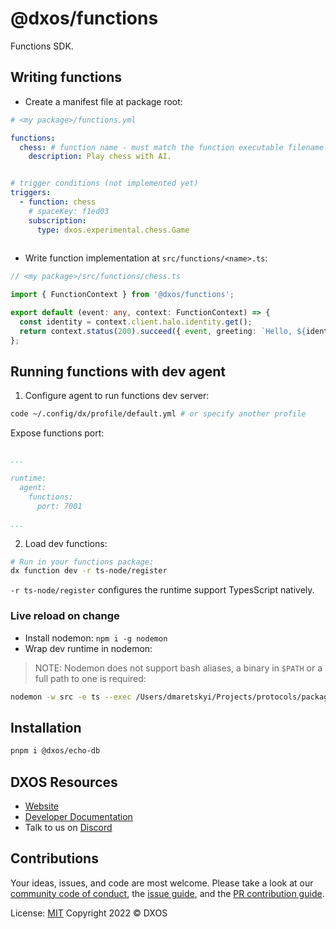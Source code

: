 # @dxos/functions

Functions SDK.


## Writing functions

- Create a manifest file at package root:

```yaml
# <my package>/functions.yml

functions:
  chess: # function name - must match the function executable filename
    description: Play chess with AI.


# trigger conditions (not implemented yet)
triggers:
  - function: chess
    # spaceKey: f1ed03
    subscription:
      type: dxos.experimental.chess.Game
    

```

- Write function implementation at `src/functions/<name>.ts`:

```ts
// <my package>/src/functions/chess.ts

import { FunctionContext } from '@dxos/functions';

export default (event: any, context: FunctionContext) => {
  const identity = context.client.halo.identity.get();
  return context.status(200).succeed({ event, greeting: `Hello, ${identity?.profile?.displayName}` });
};

```

## Running functions with dev agent

1. Configure agent to run functions dev server:

```bash
code ~/.config/dx/profile/default.yml # or specify another profile
```

Expose functions port:

```yaml

...

runtime:
  agent:
    functions:
      port: 7001

...

```

2. Load dev functions:

```bash
# Run in your functions package:
dx function dev -r ts-node/register
```

`-r ts-node/register` configures the runtime support TypesScript natively.

### Live reload on change

- Install nodemon: `npm i -g nodemon`
- Wrap dev runtime in nodemon:

> NOTE: Nodemon does not support bash aliases, a binary in `$PATH` or a full path to one is required:

```bash
nodemon -w src -e ts --exec /Users/dmaretskyi/Projects/protocols/packages/devtools/cli/bin/dev function dev -r ts-node/register
```

## Installation

```bash
pnpm i @dxos/echo-db
```

## DXOS Resources

- [Website](https://dxos.org)
- [Developer Documentation](https://docs.dxos.org)
- Talk to us on [Discord](https://discord.gg/eXVfryv3sW)

## Contributions

Your ideas, issues, and code are most welcome. Please take a look at our [community code of conduct](https://github.com/dxos/dxos/blob/main/CODE_OF_CONDUCT.md), the [issue guide](https://github.com/dxos/dxos/blob/main/CONTRIBUTING.md#submitting-issues), and the [PR contribution guide](https://github.com/dxos/dxos/blob/main/CONTRIBUTING.md#submitting-prs).

License: [MIT](./LICENSE) Copyright 2022 © DXOS
